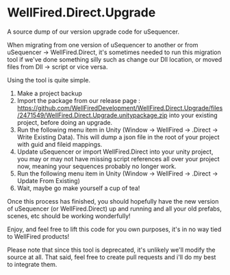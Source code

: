# WellFired.Direct.Upgrade
A source dump of our version upgrade code for uSequencer.

When migrating from one version of uSequencer to another or from uSequencer -> WellFired.Direct, it's sometimes needed to run this migration tool if we've done something silly such as change our Dll location, or moved files from Dll -> script or vice versa.

Using the tool is quite simple.

1. Make a project backup
2. Import the package from our release page : https://github.com/WellFiredDevelopment/WellFired.Direct.Upgrade/files/2471549/WellFired.Direct.Upgrade.unitypackage.zip into your existing project, before doing an upgrade.
3. Run the following menu item in Unity (Window -> WellFired -> .Direct -> Write Existing Data). This will dump a json file in the root of your project with guid and fileid mappings.
4. Update uSequencer or import WellFired.Direct into your unity project, you may or may not have missing script references all over your project now, meaning your sequences probably no longer work.
5. Run the following menu item in Unity (Window -> WellFired -> .Direct -> Update From Existing)
6. Wait, maybe go make yourself a cup of tea!

Once this process has finished, you should hopefully have the new version of uSequencer (or WellFired.Direct) up and running and all your old prefabs, scenes, etc should be working wonderfully!

Enjoy, and feel free to lift this code for you own purposes, it's in no way tied to WellFired products!

Please note that since this tool is deprecated, it's unlikely we'll modify the source at all. That said, feel free to create pull requests and i'll do my best to integrate them.
